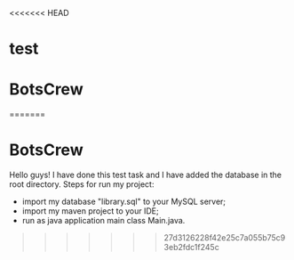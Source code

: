 <<<<<<< HEAD
# test
# BotsCrew
=======
# BotsCrew
Hello guys! I have done this test task and I have added the database in the root directory. 
Steps for run my project:
 - import my database "library.sql" to your MySQL server;
 - import my maven project to your IDE;
 - run as java application main class Main.java.
>>>>>>> 27d3126228f42e25c7a055b75c93eb2fdc1f245c
